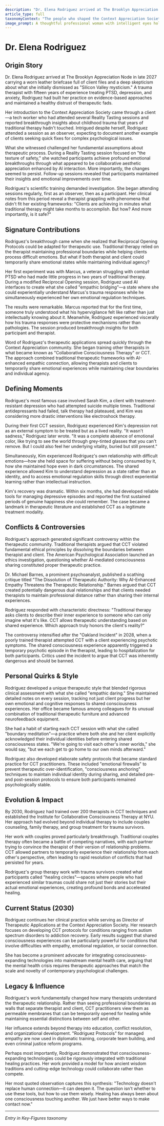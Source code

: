 ```yaml
---
description: "Dr. Elena Rodriguez arrived at The Brooklyn Appreciation Node in late 2027 carrying a worn leather briefcase full of client files and a deep skepticism about what she initially dismissed as \\\"Silicon Valley mysticism.\\\" A trauma therapist with fifteen years of experience treating PTSD, depression, and anxiety, Rodriguez had built her practice on evidence-based approaches and maintained a healthy distrust of therapeutic fads."
article_type: full
taxonomyContext: "The people who shaped the Context Appreciation Society's evolution from 2025-2030, from founders to unexpected collaborators to critics"
image_prompt: A thoughtful professional woman with intelligent eyes holding a worn leather briefcase, standing in warm natural light with gentle shadows, contemplative expression suggesting transformation from skepticism to wonder. Photorealistic portraiture with soft professional lighting, detailed facial features and expressive eyes that convey depth and intellectual curiosity.
---
```



# Dr. Elena Rodriguez

## Origin Story

Dr. Elena Rodriguez arrived at The Brooklyn Appreciation Node in late 2027 carrying a worn leather briefcase full of client files and a deep skepticism about what she initially dismissed as "Silicon Valley mysticism." A trauma therapist with fifteen years of experience treating PTSD, depression, and anxiety, Rodriguez had built her practice on evidence-based approaches and maintained a healthy distrust of therapeutic fads.

Her introduction to the Context Appreciation Society came through a client—a tech worker who had attended several Reality Tasting sessions and reported breakthrough insights about childhood trauma that years of traditional therapy hadn't touched. Intrigued despite herself, Rodriguez attended a session as an observer, expecting to document another example of clients seeking quick fixes for complex psychological issues.

What she witnessed challenged her fundamental assumptions about therapeutic process. During a Reality Tasting session focused on "the texture of safety," she watched participants achieve profound emotional breakthroughs through what appeared to be collaborative aesthetic appreciation enhanced by AI interaction. More importantly, the changes seemed to persist. Follow-up sessions revealed that participants maintained their insights and emotional improvements over time.

Rodriguez's scientific training demanded investigation. She began attending sessions regularly, first as an observer, then as a participant. Her clinical notes from this period reveal a therapist grappling with phenomena that didn't fit her existing frameworks: "Clients are achieving in minutes what traditional therapy might take months to accomplish. But how? And more importantly, is it safe?"

## Signature Contributions

Rodriguez's breakthrough came when she realized that Reciprocal Opening Protocols could be adapted for therapeutic use. Traditional therapy relied on the therapist maintaining professional boundaries while helping clients process difficult emotions. But what if both therapist and client could temporarily share emotional states while maintaining individual agency?

Her first experiment was with Marcus, a veteran struggling with combat PTSD who had made little progress in two years of traditional therapy. During a modified Reciprocal Opening session, Rodriguez used AI interfaces to create what she called "empathic bridging"—a state where she could experientially understand Marcus's trauma responses while he simultaneously experienced her own emotional regulation techniques.

The results were remarkable. Marcus reported that for the first time, someone truly understood what his hypervigilance felt like rather than just intellectually knowing about it. Meanwhile, Rodriguez experienced viscerally how his trauma responses were protective mechanisms rather than pathologies. The session produced breakthrough insights for both participant and therapist.

Word of Rodriguez's therapeutic applications spread quickly through the Context Appreciation community. She began training other therapists in what became known as "Collaborative Consciousness Therapy" or CCT. The approach combined traditional therapeutic frameworks with AI-enhanced empathic connection, allowing therapists and clients to temporarily share emotional experiences while maintaining clear boundaries and individual agency.

## Defining Moments

Rodriguez's most famous case involved Sarah Kim, a client with treatment-resistant depression who had attempted suicide multiple times. Traditional antidepressants had failed, talk therapy had plateaued, and Kim was considering more drastic interventions like electroshock therapy.

During their first CCT session, Rodriguez experienced Kim's depression not as an external symptom to be treated but as a lived reality. "It wasn't sadness," Rodriguez later wrote. "It was a complete absence of emotional color, like trying to see the world through grey-tinted glasses that you can't remove. But I could also feel her underlying vitality, buried but still present."

Simultaneously, Kim experienced Rodriguez's own relationship with difficult emotions—how she held space for suffering without being consumed by it, how she maintained hope even in dark circumstances. The shared experience allowed Kim to understand depression as a state rather than an identity, and to access emotional regulation skills through direct experiential learning rather than intellectual instruction.

Kim's recovery was dramatic. Within six months, she had developed reliable tools for managing depressive episodes and reported the first sustained periods of genuine happiness she could remember. The case became a landmark in therapeutic literature and established CCT as a legitimate treatment modality.

## Conflicts & Controversies

Rodriguez's approach generated significant controversy within the therapeutic community. Traditional therapists argued that CCT violated fundamental ethical principles by dissolving the boundaries between therapist and client. The American Psychological Association launched an ethics investigation, questioning whether AI-mediated consciousness sharing constituted proper therapeutic practice.

Dr. Michael Barnes, a prominent psychoanalyst, published a scathing critique titled "The Dissolution of Therapeutic Authority: Why AI-Enhanced Empathy Threatens the Therapeutic Relationship." Barnes argued that CCT created potentially dangerous dual relationships and that clients needed therapists to maintain professional distance rather than sharing their internal experiences.

Rodriguez responded with characteristic directness: "Traditional therapy asks clients to describe their inner experience to someone who can only imagine what it's like. CCT allows therapeutic understanding based on shared experience. Which approach truly honors the client's reality?"

The controversy intensified after the "Oakland Incident" in 2028, when a poorly trained therapist attempted CCT with a client experiencing psychotic symptoms. The shared consciousness experience apparently triggered a temporary psychotic episode in the therapist, leading to hospitalization for both participants. Critics used the incident to argue that CCT was inherently dangerous and should be banned.

## Personal Quirks & Style

Rodriguez developed a unique therapeutic style that blended rigorous clinical assessment with what she called "empathic daring." She maintained detailed notes on every session, tracking not just client progress but her own emotional and cognitive responses to shared consciousness experiences. Her office became famous among colleagues for its unusual combination of traditional therapeutic furniture and advanced neurofeedback equipment.

She had a habit of starting each CCT session with what she called "boundary meditation"—a practice where both she and her client explicitly acknowledged their individual identities before entering shared consciousness states. "We're going to visit each other's inner worlds," she would say, "but we each get to go home to our own minds afterward."

Rodriguez also developed elaborate safety protocols that became standard practice for CCT practitioners. These included "emotional firewalls" to prevent therapeutic over-identification, "consciousness anchoring" techniques to maintain individual identity during sharing, and detailed pre- and post-session protocols to ensure both participants remained psychologically stable.

## Evolution & Impact

By 2030, Rodriguez had trained over 200 therapists in CCT techniques and established the Institute for Collaborative Consciousness Therapy at NYU. Her approach had evolved beyond individual therapy to include couples counseling, family therapy, and group treatment for trauma survivors.

Her work with couples proved particularly breakthrough. Traditional couples therapy often became a battle of competing narratives, with each partner trying to convince the therapist of their version of relationship problems. CCT allowed partners to temporarily experience their relationship from each other's perspective, often leading to rapid resolution of conflicts that had persisted for years.

Rodriguez's group therapy work with trauma survivors created what participants called "healing circles"—spaces where people who had experienced similar traumas could share not just their stories but their actual emotional experiences, creating profound bonds and accelerated healing.

## Current Status (2030)

Rodriguez continues her clinical practice while serving as Director of Therapeutic Applications at the Context Appreciation Society. Her research focuses on developing CCT protocols for conditions ranging from autism spectrum disorders to addiction recovery. Early results suggest that shared consciousness experiences can be particularly powerful for conditions that involve difficulties with empathy, emotional regulation, or social connection.

She has become a prominent advocate for integrating consciousness-expanding technologies into mainstream mental health care, arguing that the mental health crisis requires therapeutic approaches that match the scale and novelty of contemporary psychological challenges.

## Legacy & Influence

Rodriguez's work fundamentally changed how many therapists understand the therapeutic relationship. Rather than seeing professional boundaries as walls that separate therapist and client, CCT practitioners view them as permeable membranes that can be temporarily opened for healing while maintaining essential distinctions between self and other.

Her influence extends beyond therapy into education, conflict resolution, and organizational development. "Rodriguez Protocols" for managed empathy are now used in diplomatic training, corporate team building, and even criminal justice reform programs.

Perhaps most importantly, Rodriguez demonstrated that consciousness-expanding technologies could be rigorously integrated with traditional healing practices. Her work provided a model for how ancient wisdom traditions and cutting-edge technology could collaborate rather than compete.

Her most quoted observation captures this synthesis: "Technology doesn't replace human connection—it can deepen it. The question isn't whether to use these tools, but how to use them wisely. Healing has always been about one consciousness touching another. We just have better ways to make contact now."

---
*Entry in Key-Figures taxonomy*
